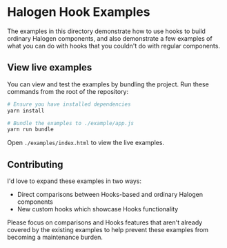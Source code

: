# Halogen Hook Examples

The examples in this directory demonstrate how to use hooks to build ordinary Halogen components, and also demonstrate a few examples of what you can do with hooks that you couldn't do with regular components.

## View live examples

You can view and test the examples by bundling the project. Run these commands from
the root of the repository:

```sh
# Ensure you have installed dependencies
yarn install

# Bundle the examples to ./example/app.js
yarn run bundle
```

Open `./examples/index.html` to view the live examples.

## Contributing

I'd love to expand these examples in two ways:

- Direct comparisons between Hooks-based and ordinary Halogen components
- New custom hooks which showcase Hooks functionality

Please focus on comparisons and Hooks features that aren't already covered by the existing examples to help prevent these examples from becoming a maintenance burden.
